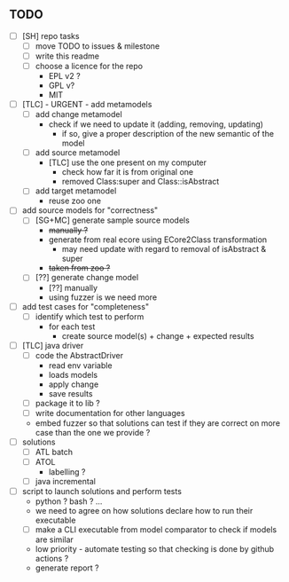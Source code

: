 ## TODO

- [ ] [SH] repo tasks
    - [ ] move TODO to issues & milestone
    - [ ] write this readme
    - [ ] choose a licence for the repo
        - EPL v2 ?
        - GPL v?
        - MIT
- [ ] [TLC] - URGENT - add metamodels
    - [ ] add change metamodel
        - check if we need to update it (adding, removing, updating)
            - if so, give a proper description of the new semantic of the model
    - [ ] add source metamodel
        - [TLC] use the one present on my computer
            - check how far it is from original one
            - removed Class:super and Class::isAbstract
    - [ ] add target metamodel
        - reuse zoo one
- [ ] add source models for "correctness"
    - [ ] [SG+MC] generate sample source models
        - ~~manually ?~~
        - generate from real ecore using ECore2Class transformation 
            - may need update with regard to removal of isAbstract & super
        - ~~taken from zoo ?~~
    - [ ] [??] generate change model
        - [??] manually
        - using fuzzer is we need more
- [ ] add test cases for "completeness"
    - [ ] identify which test to perform
        - for each test
            - create source model(s) + change + expected results
- [ ] [TLC] java driver
    - [ ] code the AbstractDriver
        - read env variable
        - loads models
        - apply change
        - save results
    - [ ] package it to lib ?
    - [ ] write documentation for other languages
    - embed fuzzer so that solutions can test if they are correct on more case than the one we provide ?
- [ ] solutions
    - [ ] ATL batch
    - [ ] ATOL
        - labelling ?
    - [ ] java incremental
- [ ] script to launch solutions and perform tests
    - python ? bash ? ...
    - we need to agree on how solutions declare how to run their executable
    - [ ] make a CLI executable from model comparator to check if models are similar
    - low priority - automate testing so that checking is done by github actions ?
    - generate report ?
